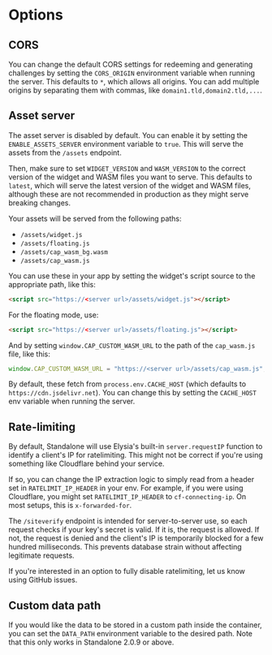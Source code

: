 # Options

## CORS

You can change the default CORS settings for redeeming and generating challenges by setting the `CORS_ORIGIN` environment variable when running the server. This defaults to `*`, which allows all origins. You can add multiple origins by separating them with commas, like `domain1.tld,domain2.tld,...`.

## Asset server

The asset server is disabled by default. You can enable it by setting the `ENABLE_ASSETS_SERVER` environment variable to `true`. This will serve the assets from the `/assets` endpoint.

Then, make sure to set `WIDGET_VERSION` and `WASM_VERSION` to the correct version of the widget and WASM files you want to serve. This defaults to `latest`, which will serve the latest version of the widget and WASM files, although these are not recommended in production as they might serve breaking changes.

Your assets will be served from the following paths:

- `/assets/widget.js`
- `/assets/floating.js`
- `/assets/cap_wasm_bg.wasm`
- `/assets/cap_wasm.js`

You can use these in your app by setting the widget's script source to the appropriate path, like this:

```html
<script src="https://<server url>/assets/widget.js"></script>
```

For the floating mode, use:

```html
<script src="https://<server url>/assets/floating.js"></script>
```

And by setting `window.CAP_CUSTOM_WASM_URL` to the path of the `cap_wasm.js` file, like this:

```js
window.CAP_CUSTOM_WASM_URL = "https://<server url>/assets/cap_wasm.js";
```

By default, these fetch from `process.env.CACHE_HOST` (which defaults to `https://cdn.jsdelivr.net`). You can change this by setting the `CACHE_HOST` env variable when running the server.

## Rate-limiting

By default, Standalone will use Elysia's built-in `server.requestIP` function to identify a client's IP for ratelimiting. This might not be correct if you're using something like Cloudflare behind your service.

If so, you can change the IP extraction logic to simply read from a header set in `RATELIMIT_IP_HEADER` in your env. For example, if you were using Cloudflare, you might set `RATELIMIT_IP_HEADER` to `cf-connecting-ip`. On most setups, this is `x-forwarded-for`.

The `/siteverify` endpoint is intended for server-to-server use, so each request checks if your key's secret is valid. If it is, the request is allowed. If not, the request is denied and the client's IP is temporarily blocked for a few hundred milliseconds. This prevents database strain without affecting legitimate requests.

If you're interested in an option to fully disable ratelimiting, let us know using GitHub issues.

## Custom data path
If you would like the data to be stored in a custom path inside the container, you can set the `DATA_PATH` environment variable to the desired path. Note that this only works in Standalone 2.0.9 or above.